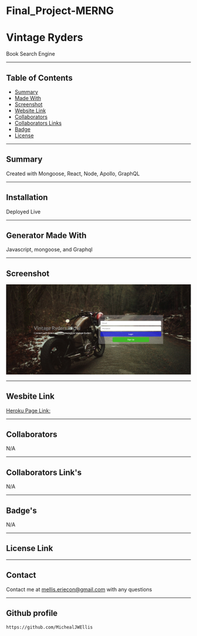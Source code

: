 # Final_Project-MERNG

# Vintage Ryders

Book Search Engine

---

## Table of Contents

- [Summary](#summary)
- [Made With](#components)
- [Screenshot](#imageDisplay)
- [Website Link](#license)
- [Collaborators](#collaborators)
- [Collaborators Links](#username)
- [Badge](#badgeLink)
- [License](#license)

---

## Summary

Created with Mongoose, React, Node, Apollo, GraphQL

---

## Installation

Deployed Live

---

## Generator Made With

Javascript, mongoose, and Graphql

---

## Screenshot

![homepage](./assets/home.png)

---

## Wesbite Link

[Heroku Page Link:](https://vintage0ryder.herokuapp.com//)

---

## Collaborators

N/A

---

## Collaborators Link's

N/A

---

## Badge's

N/A

---

## License Link

---

## Contact

Contact me at mellis.eriecon@gmail.com with any questions

---

## Github profile

    https://github.com/MichealJWEllis
